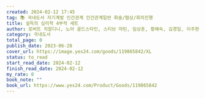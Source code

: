 ```yaml
---
created: 2024-02-12 17:45
tag: 📚 국내도서 자기계발 인간관계 인간관계일반 화술/협상/회의진행
title: 설득의 심리학 4부작 세트
author: 로버트 치알디니, 노아 골드스타인, 스티브 마틴, 임상훈, 황혜숙, 김경일, 이주현, 김혜린, 윤미나, 김호, 김은령
category: 국내도서
total_page: 0
publish_date: 2023-06-28
cover_url: https://image.yes24.com/goods/119865842/XL
status: to_read
start_read_date: 2024-02-12
finish_read_date: 2024-02-12
my_rate: 0
book_note: ""
book_url: https://www.yes24.com/Product/Goods/119865842
---
```



